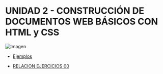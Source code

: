 # UNIDAD 2 - CONSTRUCCIÓN DE DOCUMENTOS WEB BÁSICOS CON HTML y CSS

![Imagen](/Imagenes/HTML_CSS.png)

- [Ejemplos](/Unidad_2/Ejemplos/Readme.md)

- [RELACION EJERCICIOS 00](/Unidad_2/Relacion_Ej_00/Readme.md)